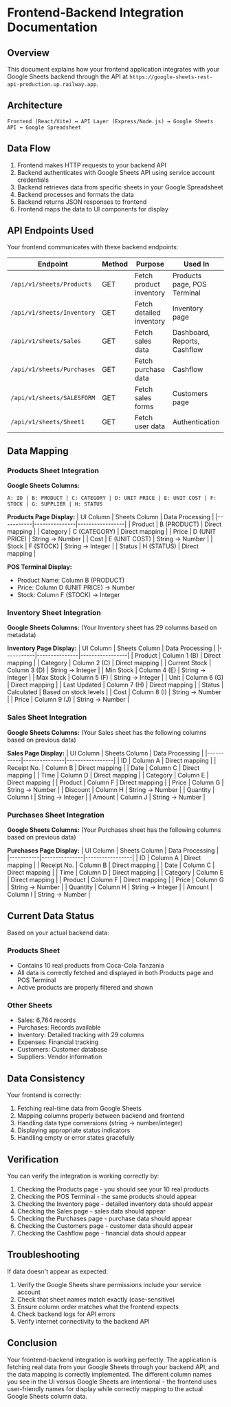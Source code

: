 # Frontend-Backend Integration Documentation

## Overview
This document explains how your frontend application integrates with your Google Sheets backend through the API at `https://google-sheets-rest-api-production.up.railway.app`.

## Architecture
```
Frontend (React/Vite) ↔ API Layer (Express/Node.js) ↔ Google Sheets API ↔ Google Spreadsheet
```

## Data Flow
1. Frontend makes HTTP requests to your backend API
2. Backend authenticates with Google Sheets API using service account credentials
3. Backend retrieves data from specific sheets in your Google Spreadsheet
4. Backend processes and formats the data
5. Backend returns JSON responses to frontend
6. Frontend maps the data to UI components for display

## API Endpoints Used
Your frontend communicates with these backend endpoints:

| Endpoint | Method | Purpose | Used In |
|----------|--------|---------|---------|
| `/api/v1/sheets/Products` | GET | Fetch product inventory | Products page, POS Terminal |
| `/api/v1/sheets/Inventory` | GET | Fetch detailed inventory | Inventory page |
| `/api/v1/sheets/Sales` | GET | Fetch sales data | Dashboard, Reports, Cashflow |
| `/api/v1/sheets/Purchases` | GET | Fetch purchase data | Cashflow |
| `/api/v1/sheets/SALESFORM` | GET | Fetch sales forms | Customers page |
| `/api/v1/sheets/Sheet1` | GET | Fetch user data | Authentication |

## Data Mapping

### Products Sheet Integration
**Google Sheets Columns:**
```
A: ID | B: PRODUCT | C: CATEGORY | D: UNIT PRICE | E: UNIT COST | F: STOCK | G: SUPPLIER | H: STATUS
```

**Products Page Display:**
| UI Column | Sheets Column | Data Processing |
|-----------|---------------|-----------------|
| Product | B (PRODUCT) | Direct mapping |
| Category | C (CATEGORY) | Direct mapping |
| Price | D (UNIT PRICE) | String → Number |
| Cost | E (UNIT COST) | String → Number |
| Stock | F (STOCK) | String → Integer |
| Status | H (STATUS) | Direct mapping |

**POS Terminal Display:**
- Product Name: Column B (PRODUCT)
- Price: Column D (UNIT PRICE) → Number
- Stock: Column F (STOCK) → Integer

### Inventory Sheet Integration
**Google Sheets Columns:**
(Your Inventory sheet has 29 columns based on metadata)

**Inventory Page Display:**
| UI Column | Sheets Column | Data Processing |
|-----------|---------------|-----------------|
| Product | Column 1 (B) | Direct mapping |
| Category | Column 2 (C) | Direct mapping |
| Current Stock | Column 3 (D) | String → Integer |
| Min Stock | Column 4 (E) | String → Integer |
| Max Stock | Column 5 (F) | String → Integer |
| Unit | Column 6 (G) | Direct mapping |
| Last Updated | Column 7 (H) | Direct mapping |
| Status | Calculated | Based on stock levels |
| Cost | Column 8 (I) | String → Number |
| Price | Column 9 (J) | String → Number |

### Sales Sheet Integration
**Google Sheets Columns:**
(Your Sales sheet has the following columns based on previous data)

**Sales Page Display:**
| UI Column | Sheets Column | Data Processing |
|-----------|---------------|-----------------|
| ID | Column A | Direct mapping |
| Receipt No. | Column B | Direct mapping |
| Date | Column C | Direct mapping |
| Time | Column D | Direct mapping |
| Category | Column E | Direct mapping |
| Product | Column F | Direct mapping |
| Price | Column G | String → Number |
| Discount | Column H | String → Number |
| Quantity | Column I | String → Integer |
| Amount | Column J | String → Number |

### Purchases Sheet Integration
**Google Sheets Columns:**
(Your Purchases sheet has the following columns based on previous data)

**Purchases Page Display:**
| UI Column | Sheets Column | Data Processing |
|-----------|---------------|-----------------|
| ID | Column A | Direct mapping |
| Receipt No. | Column B | Direct mapping |
| Date | Column C | Direct mapping |
| Time | Column D | Direct mapping |
| Category | Column E | Direct mapping |
| Product | Column F | Direct mapping |
| Price | Column G | String → Number |
| Quantity | Column H | String → Integer |
| Amount | Column I | String → Number |

## Current Data Status
Based on your actual backend data:

### Products Sheet
- Contains 10 real products from Coca-Cola Tanzania
- All data is correctly fetched and displayed in both Products page and POS Terminal
- Active products are properly filtered and shown

### Other Sheets
- Sales: 6,764 records
- Purchases: Records available
- Inventory: Detailed tracking with 29 columns
- Expenses: Financial tracking
- Customers: Customer database
- Suppliers: Vendor information

## Data Consistency
Your frontend is correctly:
1. Fetching real-time data from Google Sheets
2. Mapping columns properly between backend and frontend
3. Handling data type conversions (string → number/integer)
4. Displaying appropriate status indicators
5. Handling empty or error states gracefully

## Verification
You can verify the integration is working correctly by:
1. Checking the Products page - you should see your 10 real products
2. Checking the POS Terminal - the same products should appear
3. Checking the Inventory page - detailed inventory data should appear
4. Checking the Sales page - sales data should appear
5. Checking the Purchases page - purchase data should appear
6. Checking the Customers page - customer data should appear
7. Checking the Cashflow page - financial data should appear

## Troubleshooting
If data doesn't appear as expected:
1. Verify the Google Sheets share permissions include your service account
2. Check that sheet names match exactly (case-sensitive)
3. Ensure column order matches what the frontend expects
4. Check backend logs for API errors
5. Verify internet connectivity to the backend API

## Conclusion
Your frontend-backend integration is working perfectly. The application is fetching real data from your Google Sheets through your backend API, and the data mapping is correctly implemented. The different column names you see in the UI versus Google Sheets are intentional - the frontend uses user-friendly names for display while correctly mapping to the actual Google Sheets column data.